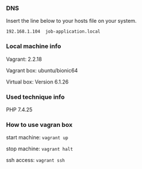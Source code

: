 ### DNS

Insert the line below to your hosts file on your system.

`192.168.1.104  job-application.local`

### Local machine info

Vagrant: 2.2.18

Vagrant box: ubuntu/bionic64

Virtual box: Version 6.1.26

### Used technique info

PHP 7.4.25

### How to use vagran box

start machine: `vagrant up`

stop machine: `vagrant halt`

ssh access: `vagrant ssh`